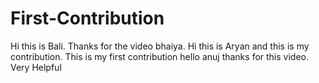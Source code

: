 # First-Contribution
Hi this is Bali. Thanks for the video bhaiya.
Hi this is Aryan and this is my contribution.
This is my first contribution
hello anuj thanks for this video. Very Helpful

